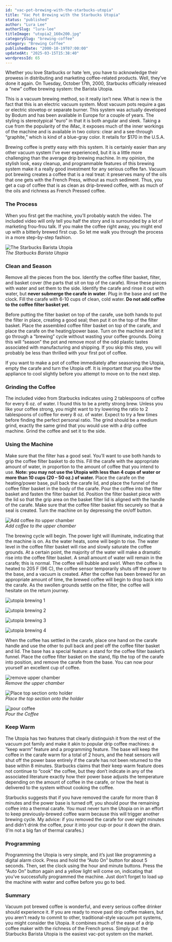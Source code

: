 ```yaml
---
id: "vac-pot-brewing-with-the-starbucks-utopia"
title: "Vac Pot Brewing with the Starbucks Utopia"
status: "published"
author: "Lura Lee"
authorSlug: "lura-lee"
titleImage: "utopia2_160x200.jpg"
categorySlug: "brewing-coffee"
category: "Brewing Coffee"
publishedDate: "2000-10-19T07:00:00"
updatedAt: "2025-03-15T15:38:40"
wordpressId: 65
---
```


Whether you love Starbucks or hate ’em, you have to acknowledge their prowess in distributing and marketing coffee-related products. Well, they’ve done it again. On Tuesday, October 17th, 2000, Starbucks officially released a “new” coffee brewing system: the Barista Utopia.

This is a vacuum brewing method, so it really isn’t new. What is new is the fact that this is an electric vacuum system. Most vacuum pots require a gas or electric stovetop or separate burner. This system was actually developed by Bodum and has been available in Europe for a couple of years. The styling is stereotypical “euro” in that it is both angular and sleek. Taking a cue from the popularity of the iMac, it exposes much of the inner workings of the machine and is available in two colors: clear and a see-through “graphite,” which is kind of a blue-gray color. It retails for $170 in the U.S.A.

Brewing coffee is pretty easy with this system. It is certainly easier than any other vacuum system I’ve ever experienced, but it is a little more challenging than the average drip brewing machine. In my opinion, the stylish look, easy cleanup, and programmable features of this brewing system make it a really good investment for any serious coffee fan. Vacuum pot brewing creates a coffee that is a real treat: it preserves many of the oils that one gets with the French Press, without as much sediment. Thus, you get a cup of coffee that is as clean as drip-brewed coffee, with as much of the oils and richness as French Pressed coffee.

### The Process

When you first get the machine, you’ll probably watch the video. The included video will only tell you half the story and is surrounded by a lot of marketing frou-frou talk. If you make the coffee right away, you might end up with a bitterly brewed first cup. So let me walk you through the process in a more step-by-step fashion.

![The Starbucks Barista Utopia](utopia157x2001.jpg)  
*The Starbucks Barista Utopia*

### Clean and Season

Remove all the pieces from the box. Identify the coffee filter basket, filter, and basket cover (the parts that sit on top of the carafe). Rinse these pieces with water and set them to the side. Identify the carafe and rinse it out with water, but **never submerge the carafe in water**. Plug in the base and set the clock. Fill the carafe with 6-10 cups of clean, cold water. **Do not add coffee to the coffee filter basket yet**.

Before putting the filter basket on top of the carafe, use both hands to put the filter in place, creating a good seal; then put it on the top of the filter basket. Place the assembled coffee filter basket on top of the carafe, and place the carafe on the heating/power base. Turn on the machine and let it go through a “brewing” cycle without wasting your coffee grounds. Doing this will “season” the pot and remove most of the odd plastic tastes associated with manufacturing and shipping. If you skip this step, you will probably be less than thrilled with your first pot of coffee.

If you want to make a pot of coffee immediately after seasoning the Utopia, empty the carafe and turn the Utopia off. It is important that you allow the appliance to cool slightly before you attempt to move on to the next step.

### Grinding the Coffee

The included video from Starbucks indicates using 2 tablespoons of coffee for every 6 oz. of water. I found this to be a pretty strong brew. Unless you like your coffee strong, you might want to try lowering the ratio to 2 tablespoons of coffee for every 8 oz. of water. Expect to try a few times before finding the perfect personal ratio. The grind should be a medium grind, exactly the same grind that you would use with a drip coffee machine. Grind the coffee and set it to the side.

### Using the Machine

Make sure that the filter has a good seal. You’ll want to use both hands to grip the coffee filter basket to do this. Fill the carafe with the appropriate amount of water, in proportion to the amount of coffee that you intend to use. **Note: you may not use the Utopia with less than 4 cups of water or more than 10 cups (20 – 50 oz.) of water.** Place the carafe on the heating/power base, pull back the carafe lid, and place the funnel of the coffee filter basket in the body of the carafe. Pour the coffee into the filter basket and fasten the filter basket lid. Position the filter basket piece with the lid so that the grip area on the basket filter lid is aligned with the handle of the carafe. Make sure that the coffee filter basket fits securely so that a seal is created. Turn the machine on by depressing the on/off button.

![Add coffee ito upper chamber](fillcoffee157x200.jpg)  
*Add coffee to the upper chamber*

The brewing cycle will begin. The power light will illuminate, indicating that the machine is on. As the water heats, some will begin to rise. The water level in the coffee filter basket will rise and slowly saturate the coffee grounds. At a certain point, the majority of the water will make a dramatic rise into the coffee filter basket. A small amount of water will remain in the carafe; this is normal. The coffee will bubble and swirl. When the coffee is heated to 205 F (96 C), the coffee sensor temporarily shuts off the power to the base, and a vacuum is created. After the coffee has been brewed for an appropriate amount of time, the brewed coffee will begin to drop back into the carafe. As the swollen grounds settle on the filter, the coffee will hesitate on the return journey.

![utopia brewing 1](utopia1_160x200.jpg)

![utopia brewing 2](utopia2_160x200.jpg)

![utopia brewing 3](utopia3_160x200.jpg)

![utopia brewing 4](utopia4_160x200.jpg)

When the coffee has settled in the carafe, place one hand on the carafe handle and use the other to pull back and peel off the coffee filter basket and lid. The base has a special feature: a stand for the coffee filter basket’s funnel. Place the coffee filter basket on the stand, flip the top of the carafe into position, and remove the carafe from the base. You can now pour yourself an excellent cup of coffee.

![remove upper chamber](lid193x200.jpg)  
*Remove the upper chamber*

![Place top section onto holder](holder193x200.jpg)  
*Place the top section onto the holder*

![pour coffee](pour193x200.jpg)  
*Pour the Coffee*

### Keep Warm

The Utopia has two features that clearly distinguish it from the rest of the vacuum pot family and make it akin to popular drip coffee machines: a “keep warm” feature and a programming feature. The base will keep the coffee in the carafe warm for a total of 2 hours, and the heat sensors will shut off the power base entirely if the carafe has not been returned to the base within 8 minutes. Starbucks claims that their keep warm feature does not continue to “cook” the coffee, but they don’t indicate in any of the associated literature exactly how their power base adjusts the temperature depending on the amount of coffee in the carafe, or how the heat is delivered to the system without cooking the coffee.

Starbucks suggests that if you have removed the carafe for more than 8 minutes and the power base is turned off, you should pour the remaining coffee into a thermal carafe. You must never turn the Utopia on in an effort to keep previously-brewed coffee warm because this will trigger another brewing cycle. My advice: if you removed the carafe for over eight minutes and didn’t drink the coffee, pour it into your cup or pour it down the drain. (I’m not a big fan of thermal carafes.)

### Programming

Programming the Utopia is very simple, and it’s just like programming a digital alarm clock. Press and hold the “Auto On” button for about 5 seconds. Then, set the clock using the hour and minute buttons. Press the “Auto On” button again and a yellow light will come on, indicating that you’ve successfully programmed the machine. Just don’t forget to load up the machine with water and coffee before you go to bed.

### Summary

Vacuum pot brewed coffee is wonderful, and every serious coffee drinker should experience it. If you are ready to move past drip coffee makers, but you aren’t ready to commit to other, traditional-style vacuum pot systems, you might consider the Utopia. It combines much of the ease of a drip coffee maker with the richness of the French press. Simply put: the Starbucks Barista Utopia is the easiest vac-pot system on the market.